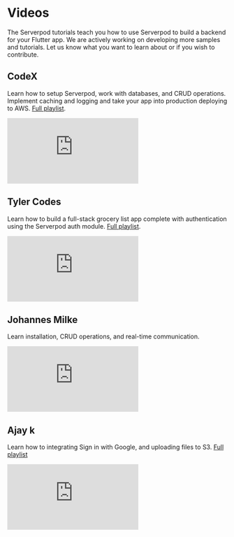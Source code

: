 # Videos

The Serverpod tutorials teach you how to use Serverpod to build a backend for your Flutter app. We are actively working on developing more samples and tutorials. Let us know what you want to learn about or if you wish to contribute.

## CodeX

Learn how to setup Serverpod, work with databases, and CRUD operations. Implement caching and logging and take your app into production deploying to AWS. [Full playlist](https://www.youtube.com/watch?v=3Q2vKGacfh0&list=PL3wGb9_yWsvLPOvTRl39HQ6Qp0XJwi9dB).

<div style={{ position : 'relative', paddingBottom : '56.25%', height : '0' }}><iframe style={{ position : 'absolute', top : '0', left : '0', width : '100%', height : '100%' }} width="560" height="315" src="https://www.youtube-nocookie.com/embed/3Q2vKGacfh0" title="YouTube video player" frameborder="0" allow="accelerometer; autoplay; clipboard-write; encrypted-media; gyroscope; picture-in-picture" allowfullscreen></iframe></div>

## Tyler Codes

Learn how to build a full-stack grocery list app complete with authentication using the Serverpod auth module. [Full playlist](https://www.youtube.com/watch?v=oSwT9FZ18j4&list=PLgRx2Eap1Wm1pH9fZz3ISQoCJ-I6wmxFS&index=1).

<div style={{ position : 'relative', paddingBottom : '56.25%', height : '0' }}><iframe style={{ position : 'absolute', top : '0', left : '0', width : '100%', height : '100%' }} width="560" height="315" src="https://www.youtube-nocookie.com/embed/oSwT9FZ18j4" title="YouTube video player" frameborder="0" allow="accelerometer; autoplay; clipboard-write; encrypted-media; gyroscope; picture-in-picture" allowfullscreen></iframe></div>

## Johannes Milke

Learn installation, CRUD operations, and real-time communication.

<div style={{ position : 'relative', paddingBottom : '56.25%', height : '0' }}><iframe style={{ position : 'absolute', top : '0', left : '0', width : '100%', height : '100%' }} width="560" height="315" src="https://www.youtube-nocookie.com/embed/1K7j5D2KWjw" title="YouTube video player" frameborder="0" allow="accelerometer; autoplay; clipboard-write; encrypted-media; gyroscope; picture-in-picture" allowfullscreen></iframe></div>

## Ajay k

Learn how to integrating Sign in with Google, and uploading files to S3. [Full playlist](https://www.youtube.com/watch?v=8dDucblphek&list=PL0CMCjqejDDQFDNDCNJHGDnmwSbFpUWxq)

<div style={{ position : 'relative', paddingBottom : '56.25%', height : '0' }}><iframe style={{ position : 'absolute', top : '0', left : '0', width : '100%', height : '100%' }} width="560" height="315" src="https://www.youtube-nocookie.com/embed/y7oLNlbWbUY" title="YouTube video player" frameborder="0" allow="accelerometer; autoplay; clipboard-write; encrypted-media; gyroscope; picture-in-picture" allowfullscreen></iframe></div>
